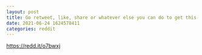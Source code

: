```yaml
--- 
layout: post 
title: Go retweet, like, share or whatever else you can do to get this wholesome mf tweet seen. If the 🐐 interacts with it - it's perfect fame bait for celebrities that'll take up the Ape way. 
date: 2021-06-24 1624578411 
categories: reddit 
--- 
```

https://redd.it/o7bwxj